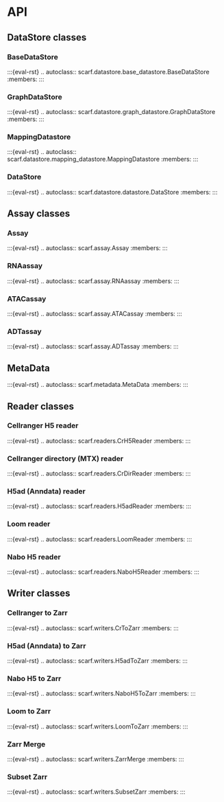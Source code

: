 # API

## DataStore classes

### BaseDataStore
:::{eval-rst}
.. autoclass:: scarf.datastore.base_datastore.BaseDataStore
    :members:
:::

### GraphDataStore
:::{eval-rst}
.. autoclass:: scarf.datastore.graph_datastore.GraphDataStore
    :members:
:::

### MappingDatastore
:::{eval-rst}
.. autoclass:: scarf.datastore.mapping_datastore.MappingDatastore
    :members:
:::

### DataStore
:::{eval-rst}
.. autoclass:: scarf.datastore.datastore.DataStore
    :members:
:::

## Assay classes

### Assay
:::{eval-rst}
.. autoclass:: scarf.assay.Assay
    :members:
:::

### RNAassay
:::{eval-rst}
.. autoclass:: scarf.assay.RNAassay
    :members:
:::

### ATACassay
:::{eval-rst}
.. autoclass:: scarf.assay.ATACassay
    :members:
:::

### ADTassay
:::{eval-rst}
.. autoclass:: scarf.assay.ADTassay
    :members:
:::

## MetaData
:::{eval-rst}
.. autoclass:: scarf.metadata.MetaData
    :members:
:::

## Reader classes

### Cellranger H5 reader
:::{eval-rst}
.. autoclass:: scarf.readers.CrH5Reader
    :members:
:::

### Cellranger directory (MTX) reader
:::{eval-rst}
.. autoclass:: scarf.readers.CrDirReader
    :members:
:::

### H5ad (Anndata) reader
:::{eval-rst}
.. autoclass:: scarf.readers.H5adReader
    :members:
:::

### Loom reader
:::{eval-rst}
.. autoclass:: scarf.readers.LoomReader
    :members:
:::

### Nabo H5 reader
:::{eval-rst}
.. autoclass:: scarf.readers.NaboH5Reader
    :members:
:::

## Writer classes

### Cellranger to Zarr
:::{eval-rst}
.. autoclass:: scarf.writers.CrToZarr
    :members:
:::

### H5ad (Anndata) to Zarr
:::{eval-rst}
.. autoclass:: scarf.writers.H5adToZarr
    :members:
:::

### Nabo H5 to Zarr
:::{eval-rst}
.. autoclass:: scarf.writers.NaboH5ToZarr
    :members:
:::

### Loom to Zarr
:::{eval-rst}
.. autoclass:: scarf.writers.LoomToZarr
    :members:
:::

### Zarr Merge
:::{eval-rst}
.. autoclass:: scarf.writers.ZarrMerge
    :members:
:::

### Subset Zarr
:::{eval-rst}
.. autoclass:: scarf.writers.SubsetZarr
    :members:
:::
